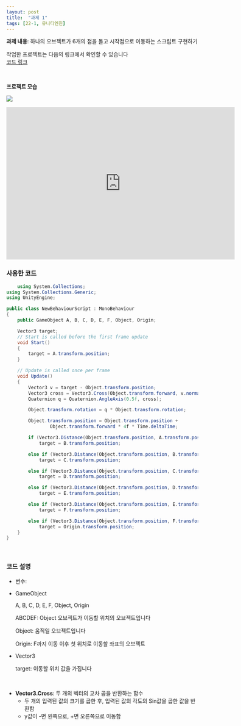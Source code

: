 ```yaml
---
layout: post
title:  "과제 1"
tags: [22-1, 유니티엔진]
---
```


**과제 내용**:  하나의 오브젝트가 6개의 점을 돌고 시작점으로 이동하는 스크립트 구현하기

작업한 프로젝트는 다음의 링크에서 확인할 수 있습니다<br>[코드 링크](https://github.com/BlackWerf1257/2022_UnityEngine_Study/tree/Object_Following)

<br>

**프로젝트 모습**

![]({{link}}/assets/img/UnityEngine/A1_View.png)

<iframe width="600" height="400" src="https://www.youtube.com/embed/LGTpro4N6Xk" title="UnityEngine_Subject Assignment 1 Object Follow" frameborder="0" allow="accelerometer; autoplay; clipboard-write; encrypted-media; gyroscope; picture-in-picture; web-share" referrerpolicy="strict-origin-when-cross-origin" allowfullscreen></iframe>

<br>

### 사용한 코드

~~~c#
    using System.Collections;
using System.Collections.Generic;
using UnityEngine;

public class NewBehaviourScript : MonoBehaviour
{
    public GameObject A, B, C, D, E, F, Object, Origin;

    Vector3 target;
    // Start is called before the first frame update
    void Start()
    {
        target = A.transform.position;
    }

    // Update is called once per frame
    void Update()
    {
        Vector3 v = target - Object.transform.position;
        Vector3 cross = Vector3.Cross(Object.transform.forward, v.normalized);
        Quaternion q = Quaternion.AngleAxis(0.5f, cross);

        Object.transform.rotation = q * Object.transform.rotation;

        Object.transform.position = Object.transform.position +
                Object.transform.forward * 4f * Time.deltaTime;

        if (Vector3.Distance(Object.transform.position, A.transform.position) <= 0.5f)
            target = B.transform.position;

        else if (Vector3.Distance(Object.transform.position, B.transform.position) <= 0.5f)
            target = C.transform.position;

        else if (Vector3.Distance(Object.transform.position, C.transform.position) <= 0.5f)
            target = D.transform.position;

        else if (Vector3.Distance(Object.transform.position, D.transform.position) <= 0.5f)
            target = E.transform.position;

        else if (Vector3.Distance(Object.transform.position, E.transform.position) <= 0.5f)
            target = F.transform.position;

        else if (Vector3.Distance(Object.transform.position, F.transform.position) <= 0.5f)
            target = Origin.transform.position;
    }
}

~~~

<br>

### 코드 설명

- 변수:

- GameObject

  A, B, C, D, E, F, Object, Origin

  ABCDEF: Object 오브젝트가 이동할 위치의 오브젝트입니다

  Object: 움직일 오브젝트입니다

  Origin: F까지 이동 이후 첫 위치로 이동할 좌표의 오브젝트

- Vector3

  target: 이동할 위치 값을 가집니다

<br>

- **Vector3.Cross**: 두 개의 벡터의 교차 곱을 반환하는 함수
  - 두 개의 입력된 값의 크기를 곱한 후, 입력된 값의 각도의 Sin값을 곱한 값을 반환함
  - y값이 -면 왼쪽으로, +면 오른쪽으로 이동함

<br>